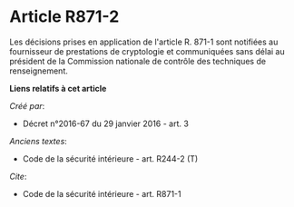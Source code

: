 # Article R871-2

Les décisions prises en application de l'article R. 871-1 sont notifiées au fournisseur de prestations de cryptologie et
communiquées sans délai au président de la Commission nationale de contrôle des techniques de renseignement.

**Liens relatifs à cet article**

_Créé par_:

  - Décret n°2016-67 du 29 janvier 2016 - art. 3

_Anciens textes_:

  - Code de la sécurité intérieure - art. R244-2 (T)

_Cite_:

  - Code de la sécurité intérieure - art. R871-1
